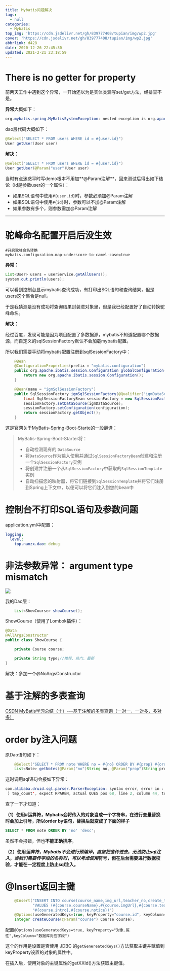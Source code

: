 ```yaml
---
title: Mybatis问题解决
tags:
  - null
categories:
  - Mybatis
top_img: 'https://cdn.jsdelivr.net/gh/839777408/tupian/img/wp2.jpg'
cover: 'https://cdn.jsdelivr.net/gh/839777408/tupian/img/wp2.jpg'
abbrlink: d428
date: 2020-12-26 22:45:30
updated: 2021-2-21 23:18:59
---
```


# There is no getter for property

前两天工作中遇到这个异常，一开始还以为是实体类漏写set/get方法，经排查不是。

**异常**大概如下：

```java
org.mybatis.spring.MyBatisSystemException: nested exception is org.apache.ibatis.reflection.ReflectionException: There is no getter for property named 'user' in 'class top.nanzx.entity.User'
```

dao层代码大概如下：

```java
@Select("SELECT * FROM users WHERE id = #{user.id}")
User getUser(User user)
```

**解决：**

```java
@Select("SELECT * FROM users WHERE id = #{user.id}")
User getUser(@Param("user")User user)
```

当时有点迷惑平时写demo根本不用加**@Param注解**，回来测试后得出如下结论（id是参数user的一个属性）：

- 如果SQL语句中使用`#{user.id}`时，参数必须加@Param注解
- 如果SQL语句中使用`#{id}`时，参数可以不加@Param注解
- 如果参数有多个，则参数需加@Param注解

---



# 驼峰命名配置开启后没生效

```properties
#开启驼峰命名转换
mybatis.configuration.map-underscore-to-camel-case=true
```

**异常：**

```java
List<User> users = userService.getAllUsers();
system.out.println(users);
```

可以看到控制台显示mybatis查询成功，有打印出SQL语句和查询结果，但是users这个集合是null。

于是我猜测是没有成功将查询结果封装进对象里，但是我已经配置好了自动转换驼峰命名。

**解决：**

经过百度，发现可能是因为项目配置了多数据源，mybatis不知道配置哪个数据源，而自定义的sqlSessionFactory默认不会加载mybatis配置。

所以我们需要手动将mybatis配置注册到sqlSessionFactory中：

```java
    @Bean
    @ConfigurationProperties(prefix = "mybatis.configuration")
    public org.apache.ibatis.session.Configuration globalConfiguration(){
        return new org.apache.ibatis.session.Configuration();
    }

    @Bean(name = "igmSqlSessionFactory")
    public SqlSessionFactory igmSqlSessionFactory(@Qualifier("igmDataSource") DataSource igmDataSource,org.apache.ibatis.session.Configuration configuration) throws Exception {
        final SqlSessionFactoryBean sessionFactory = new SqlSessionFactoryBean();
        sessionFactory.setDataSource(igmDataSource);
        sessionFactory.setConfiguration(configuration);
        return sessionFactory.getObject();
    }
```

这是官网关于MyBatis-Spring-Boot-Starte的一段翻译：

>MyBatis-Spring-Boot-Starter将：
>
>- 自动检测现有的 `DataSource`
>- 将`DataSource`作为输入使用并通过`SqlSessionFactoryBean`创建和注册一个`SqlSessionFactory`实例
>- 将创建并注册一个从`SqlSessionFactory`中获取的`SqlSessionTemplate`实例
>- 自动扫描您的映射器，将它们链接到`SqlSessionTemplate`并将它们注册到Spring上下文中，以便可以将它们注入到您的bean中
>



# 控制台不打印SQL语句及参数问题

application.yml中配置：

```yaml
logging:
  level:
    top.nanzx.dao: debug
```





# 非法参数异常： argument type mismatch

![](https://cdn.jsdelivr.net/gh/839777408/tupian/blog2/20210127232544.png)

我的Dao层：

```java
    List<ShowCourse> showCourse();
```

ShowCourse（使用了Lombok插件）：

```java
@Data
@AllArgsConstructor
public class ShowCourse {

    private Course course;

    private String type;//推荐、热门、最新
}
```

解决：多加一个@NoArgsConstructor



# 基于注解的多表查询

[CSDN MyBatis学习总结（十）---基于注解的多表查询（一对一，一对多，多对多）](https://blog.csdn.net/qq_40348465/article/details/84718602?utm_medium=distribute.pc_relevant.none-task-blog-BlogCommendFromMachineLearnPai2-1.not_use_machine_learn_pai&depth_1-utm_source=distribute.pc_relevant.none-task-blog-BlogCommendFromMachineLearnPai2-1.not_use_machine_learn_pai)



# order by注入问题

原Dao语句如下：

```java
    @Select("SELECT * FROM note WHERE no = #{no} ORDER BY #{prop} #{order}")
    List<Note> getNotes(@Param("no")String no, @Param("prop")String prop, @Param("order")String order);
```

这时调用sql语句会报如下异常：

```java
com.alibaba.druid.sql.parser.ParserException: syntax error, error in :'RDER BY ? ?
 ) tmp_count', expect RPAREN, actual QUES pos 68, line 2, column 44, token QUES
```

查了一下才知道：

**（1）使用#运算符，Mybatis会将传入的对象当成一个字符串，在进行变量替换时会加上引号，所以order by语句，替换后就变成了下面的样子**

```sql
SELECT * FROM note ORDER BY 'no' 'desc';
```

虽然不会报错，但也**不能正确排序**。

**（2）使用$运算符，Mybatis不会进行预编译，直接把值传进去，无法防止sql注入，当我们需要传字段的名称时，可以考虑使用$符号，但在后台需要进行数据校验，才能在一定程度上防止sql注入。**



# @Insert返回主键

```java
    @Insert("INSERT INTO course(course_name,img_url,teacher_no,create_time,intro,notice) " +
            "VALUES (#{course.courseName},#{course.imgUrl},#{course.teacher.no},#{course.date}," +
            "#{course.intro},#{course.notice})")
    @Options(useGeneratedKeys=true, keyProperty="course.id", keyColumn="id")
    Integer createCourse(@Param("course") Course course);
```

配置`@Options(useGeneratedKeys=true, keyProperty="对象.属性",keyColumn="数据库对应字段")` 

这个的作用是设置是否使用 JDBC 的`getGenereatedKeys()`方法获取主键并赋值到keyProperty设置的对象的属性中。

在插入后，使用对象的主键属性的getXXId()方法获取主键值。